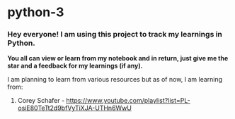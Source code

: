 # python-3

### Hey everyone! I am using this project to track my learnings in Python.
**You all can view or learn from my notebook and in return, just give me the star and a feedback for my learnings (if any).**

I am planning to learn from various resources but as of now, I am learning from:

1. Corey Schafer - https://www.youtube.com/playlist?list=PL-osiE80TeTt2d9bfVyTiXJA-UTHn6WwU
